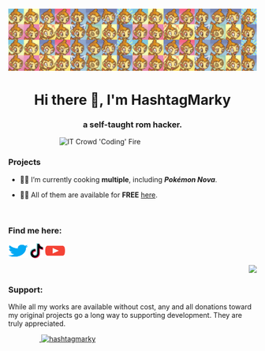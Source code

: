 ![MasterHead](https://github.com/HashtagMarky/hashtagmarky/blob/main/chimchar-pmd-banner.png)
<h1 align="center">Hi there 👋, I'm HashtagMarky</h1>
<h3 align="center">a self-taught rom hacker.</h3>
&nbsp;
<img align="right" alt="IT Crowd 'Coding' Fire" width="400" src="https://gifdb.com/images/high/it-crowd-fire-this-is-fine-yd0qbeoybp7dttbb.gif">
<h3 align="left">Projects</h3>

- 👨‍🍳 I’m currently cooking **multiple**, including **_Pokémon Nova_**.

- 👨‍💻 All of them are available for **FREE** [here](https://hashtagmarky.github.io).

&nbsp;
<h3 align="left">Find me here:</h3>
<p align="left">
<a href="https://twitter.com/samuellmark" target="blank"><img align="center" src="https://github.com/HashtagMarky/hashtagmarky/blob/main/icons/twitter.svg" alt="samuellmark" height="30" width="40" /></a>
<a href="https://tiktok.com/@hashtagmarky" target="blank"><img align="center" src="https://github.com/HashtagMarky/hashtagmarky/blob/main/icons/tiktok.png" alt="samuellmark" height="30" width="27" /></a>
<a href="https://www.youtube.com/c/hashtag-marky" target="blank"><img align="center" src="https://github.com/HashtagMarky/hashtagmarky/blob/main/icons/youtube.svg" alt="hashtag-marky" height="30" width="40" /></a>
</p>

<p>&nbsp;<img align="right" src="https://github-readme-stats.vercel.app/api?username=hashtagmarky&theme=shades-of-purple&show_icons=true&hide_border=true&count_private=true"/></p>

<h3 align="left">Support:</h3>

While all my works are available without cost, any and all donations toward my original projects go a long way to supporting development. They are truly appreciated.


<p>&nbsp;&nbsp;&nbsp;&nbsp;&nbsp;&nbsp;&nbsp;&nbsp;&nbsp;&nbsp;&nbsp;&nbsp;&nbsp;&nbsp;&nbsp;&nbsp;<a href="https://ko-fi.com/hashtagmarky"> <img align="centre" src="https://cdn.ko-fi.com/cdn/kofi3.png?v=3" height="50" width="210" alt="hashtagmarky" /></a></p><br><br>

